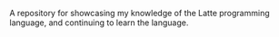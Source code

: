 A repository for showcasing my knowledge of the Latte programming language, and continuing to learn the language.
